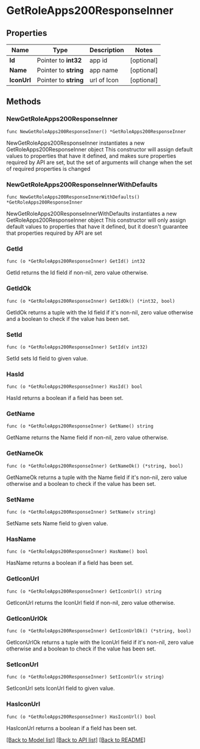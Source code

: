 # GetRoleApps200ResponseInner

## Properties

Name | Type | Description | Notes
------------ | ------------- | ------------- | -------------
**Id** | Pointer to **int32** | app id | [optional] 
**Name** | Pointer to **string** | app name | [optional] 
**IconUrl** | Pointer to **string** | url of Icon | [optional] 

## Methods

### NewGetRoleApps200ResponseInner

`func NewGetRoleApps200ResponseInner() *GetRoleApps200ResponseInner`

NewGetRoleApps200ResponseInner instantiates a new GetRoleApps200ResponseInner object
This constructor will assign default values to properties that have it defined,
and makes sure properties required by API are set, but the set of arguments
will change when the set of required properties is changed

### NewGetRoleApps200ResponseInnerWithDefaults

`func NewGetRoleApps200ResponseInnerWithDefaults() *GetRoleApps200ResponseInner`

NewGetRoleApps200ResponseInnerWithDefaults instantiates a new GetRoleApps200ResponseInner object
This constructor will only assign default values to properties that have it defined,
but it doesn't guarantee that properties required by API are set

### GetId

`func (o *GetRoleApps200ResponseInner) GetId() int32`

GetId returns the Id field if non-nil, zero value otherwise.

### GetIdOk

`func (o *GetRoleApps200ResponseInner) GetIdOk() (*int32, bool)`

GetIdOk returns a tuple with the Id field if it's non-nil, zero value otherwise
and a boolean to check if the value has been set.

### SetId

`func (o *GetRoleApps200ResponseInner) SetId(v int32)`

SetId sets Id field to given value.

### HasId

`func (o *GetRoleApps200ResponseInner) HasId() bool`

HasId returns a boolean if a field has been set.

### GetName

`func (o *GetRoleApps200ResponseInner) GetName() string`

GetName returns the Name field if non-nil, zero value otherwise.

### GetNameOk

`func (o *GetRoleApps200ResponseInner) GetNameOk() (*string, bool)`

GetNameOk returns a tuple with the Name field if it's non-nil, zero value otherwise
and a boolean to check if the value has been set.

### SetName

`func (o *GetRoleApps200ResponseInner) SetName(v string)`

SetName sets Name field to given value.

### HasName

`func (o *GetRoleApps200ResponseInner) HasName() bool`

HasName returns a boolean if a field has been set.

### GetIconUrl

`func (o *GetRoleApps200ResponseInner) GetIconUrl() string`

GetIconUrl returns the IconUrl field if non-nil, zero value otherwise.

### GetIconUrlOk

`func (o *GetRoleApps200ResponseInner) GetIconUrlOk() (*string, bool)`

GetIconUrlOk returns a tuple with the IconUrl field if it's non-nil, zero value otherwise
and a boolean to check if the value has been set.

### SetIconUrl

`func (o *GetRoleApps200ResponseInner) SetIconUrl(v string)`

SetIconUrl sets IconUrl field to given value.

### HasIconUrl

`func (o *GetRoleApps200ResponseInner) HasIconUrl() bool`

HasIconUrl returns a boolean if a field has been set.


[[Back to Model list]](../README.md#documentation-for-models) [[Back to API list]](../README.md#documentation-for-api-endpoints) [[Back to README]](../README.md)


